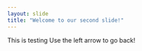 ```yaml
---
layout: slide
title: "Welcome to our second slide!"
---
```

This is testing
Use the left arrow to go back!
